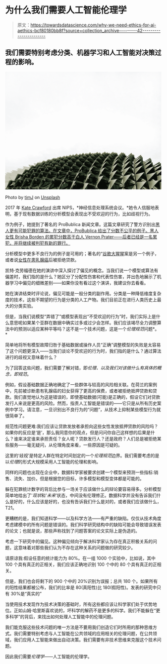 # 为什么我们需要人工智能伦理学

> 原文：<https://towardsdatascience.com/why-we-need-ethics-for-ai-aethics-bcf80180bb8f?source=collection_archive---------42----------------------->

## 我们需要特别考虑分类、机器学习和人工智能对决策过程的影响。

![](img/c341b10e24cce77a2664a763d41ead7e.png)

Photo by [timJ](https://unsplash.com/@the_roaming_platypus?utm_source=medium&utm_medium=referral) on [Unsplash](https://unsplash.com?utm_source=medium&utm_medium=referral)

2017 年 [Kate Crawford](https://medium.com/u/efbec1a070e4?source=post_page-----bcf80180bb8f--------------------------------) 出席 NIPS，*神经信息处理系统会议。*她令人信服地表明，基于现有数据训练的分析模型会表现出不受欢迎的行为，比如歧视行为。

作为例子，她提到了著名的 ProBublica 新闻文章。这篇文章研究了警方识别出[黑人更有可能犯罪的算法。在文章中，ProBublica 给出了分数不公平的例子。黑人女性 Brisha Borden 的累犯分数高于白人 Vernon Prater——后者已经是一名累犯，并将继续被判犯有新的罪行。](https://www.propublica.org/article/machine-bias-risk-assessments-in-criminal-sentencing)

分析模型中更多不良行为的例子是可用的；著名的“[谷歌大猩猩](https://www.theverge.com/2015/7/1/8880363/google-apologizes-photos-app-tags-two-black-people-gorillas)案是另一个例子，或者说[女性在患乳腺癌](https://www.trouw.nl/nieuws/vrouwen-die-borstkanker-hebben-gehad-kunnen-nu-eindelijk-een-hypotheek-krijgen~b0442313/?referer=https%3A%2F%2Fwww.google.com%2F)后被拒绝贷款。

凯特·克劳福德在她的演讲中深入探讨了偏见的概念。当我们说一个模型或算法有偏差时，我们指的是什么？她区分了分配性伤害和代表性伤害，并出色地展示了机器学习中偏见的细微差别——如果你没有看过这个演讲，我建议你去看看。

她在演讲结束时评论说，偏见可能是一般分类的副作用。分类是一种降低维度复杂度的技术，这些不期望的行为是分类的人工产物。我们目前正在进行人类历史上最大的分类实验。

但是，当我们说模型“弄错了”或模型表现出“不受欢迎的行为”时，我们实际上是什么意思呢如果某个亚群在数据中确实过多或过少会怎样。我们应该竭尽全力调整算法中的预测以适应某种平等吗？这不是一个技术问题，这是一个*伦理规范*问题*。*

简单地将所有模型故障归咎于基础数据或操作人员“正确”调整模型的失败是太容易了这个问题更深入——当我们谈论不受欢迎的行为时，我们指的是什么？通过算法进行的歧视又意味着什么？

为了回答这些问题，我们需要了解对错，即*伦理、*以及我们对该做什么有具体的概念，即*规范*。

例如，假设基础数据正确地确定了一些群体与较高的风险相关联。在荷兰的案例中，先前被诊断患有乳腺癌的妇女获得了更高的保费，或者被拒绝抵押贷款和贷款。我们直觉地认为这是错误的，即使基础数据(可能)是正确的，假设它们对贷款发行人来说是更高的风险。然而，指责人工智能是错误的——它只是从所有历史案例中学习。请注意，一旦识别出不良行为的“问题”，从技术上抑制某些模型行为就很简单了。

规范性问题更难:我们应该让贷款发放者承担向这些女性发放抵押贷款的风险吗？如果你的反应是‘是’，那么我同意你的观点，但是问问你自己这样想的后果是什么？谁来决定谁来承担责任？女人呢？贷款发行人？还是政府？人们总是被拒绝某些服务——毫无疑问，从伦理角度来看，一些原因是可疑的。

这里的‘歧视’是特定人群在特定时间划定的一个*伦理规范*边界。我们需要考虑的是以*伦理*的形式大规模采用人工智能的伦理和影响。

同样的问题也出现在企业中，数据科学家被要求创建一个模型来预测一些指标:销售、流失、加价。但是根据您的目标，许多模型和模型变体都是可能的。

躲在犯罪统计数字的背后比参与一场关于应该做什么的辩论要容易得多。分析模型简单地给出了'*现状*和'*未来*'状态，中间没有伦理修正。数据科学并没有告诉我们什么是好的，什么应该是好的，也没有告诉我们什么是对的，或者我们应该做什么，T21。

更糟糕的是，我们知道科学——以及科学方法——有严重的缺陷。仅仅从技术角度考虑建模中的所有问题是错误的。我们科学研究结构中的缺陷可能会导致错误发表的论文；也就是说，那些声称找到了问题答案的论文实际上是伪造的。

考虑一下研究中的偏见。这种偏见倾向于解决科学家认为存在真正积极关系的问题，这意味着对那些我们认为不存在这种关系的问题做的研究较少。

请原谅我:假设任意的统计能力为 80%。在一组 1000 个实验中，比如说，其中 100 个具有真正的正相关，我们应该正确地识别 100 个中的 80 个具有真正的正相关。

但是，我们也会将剩下的 900 个中的 20%识别为误报；总共 180 个。如果所有的阳性结果都被公布，我们的比率是 80(真阳性)比 180(假阳性)。发表的研究中只有 30%是“真实的”

当使用技术发现作为技术决策的基础时，所有这些都应该让科学家们处于优势地位。正如山姆·哈里斯喜欢说的，坏科学的解药不是更多的科学。我们不能躲在“更多科学”的背后，来找出如何处理人工智能中的伦理问题。

我们能克服这些技术问题的唯一方法是不要用我们创造它们时所用的那种思维方式。我们需要特别考虑与人工智能在公共领域的应用相关的伦理问题，在公共领域，我们应用人工智能来做出自动决策。我们需要有非技术思维来克服这个技术问题。

因此我们需要*伦理学*——人工智能的伦理学。